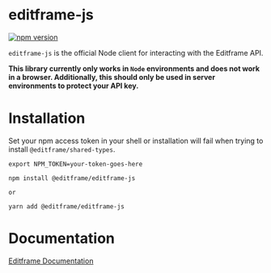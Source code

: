 # editframe-js

[![npm version](https://badge.fury.io/js/%40editframe%2Feditframe-js.svg)](https://badge.fury.io/js/%40editframe%2Feditframe-js)

`editframe-js` is the official Node client for interacting with the Editframe API.

**This library currently only works in `Node` environments and does not work in a browser. Additionally, this should
only be used in server environments to protect your API key.**

# Installation

Set your npm access token in your shell or installation will fail when trying to install `@editframe/shared-types`.

```
export NPM_TOKEN=your-token-goes-here
```

```
npm install @editframe/editframe-js

or

yarn add @editframe/editframe-js
```

# Documentation

[Editframe Documentation](https://docs.editframe.com)

